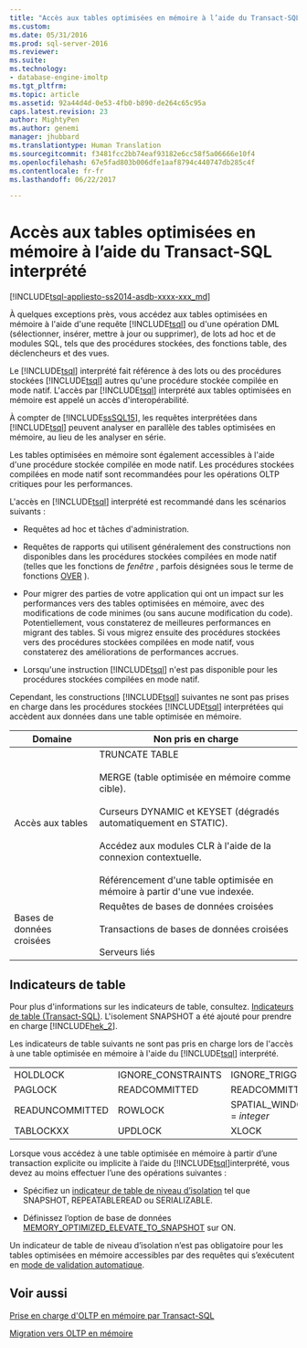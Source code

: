 ```yaml
---
title: "Accès aux tables optimisées en mémoire à l’aide du Transact-SQL interprété | Microsoft Docs"
ms.custom: 
ms.date: 05/31/2016
ms.prod: sql-server-2016
ms.reviewer: 
ms.suite: 
ms.technology:
- database-engine-imoltp
ms.tgt_pltfrm: 
ms.topic: article
ms.assetid: 92a44d4d-0e53-4fb0-b890-de264c65c95a
caps.latest.revision: 23
author: MightyPen
ms.author: genemi
manager: jhubbard
ms.translationtype: Human Translation
ms.sourcegitcommit: f3481fcc2bb74eaf93182e6cc58f5a06666e10f4
ms.openlocfilehash: 67e5fad803b006dfe1aaf8794c440747db285c4f
ms.contentlocale: fr-fr
ms.lasthandoff: 06/22/2017

---
```

# <a name="accessing-memory-optimized-tables-using-interpreted-transact-sql"></a>Accès aux tables optimisées en mémoire à l’aide du Transact-SQL interprété
[!INCLUDE[tsql-appliesto-ss2014-asdb-xxxx-xxx_md](../../includes/tsql-appliesto-ss2014-asdb-xxxx-xxx-md.md)]

 À quelques exceptions près, vous accédez aux tables optimisées en mémoire à l'aide d'une requête [!INCLUDE[tsql](../../includes/tsql-md.md)] ou d'une opération DML (sélectionner, insérer, mettre à jour ou supprimer), de lots ad hoc et de modules SQL, tels que des procédures stockées, des fonctions table, des déclencheurs et des vues.  
  
Le [!INCLUDE[tsql](../../includes/tsql-md.md)] interprété fait référence à des lots ou des procédures stockées [!INCLUDE[tsql](../../includes/tsql-md.md)] autres qu'une procédure stockée compilée en mode natif. L'accès par [!INCLUDE[tsql](../../includes/tsql-md.md)] interprété aux tables optimisées en mémoire est appelé un accès d'interopérabilité.  

À compter de [!INCLUDE[ssSQL15](../../includes/sssql15-md.md)], les requêtes interprétées dans [!INCLUDE[tsql](../../includes/tsql-md.md)] peuvent analyser en parallèle des tables optimisées en mémoire, au lieu de les analyser en série.

Les tables optimisées en mémoire sont également accessibles à l'aide d'une procédure stockée compilée en mode natif. Les procédures stockées compilées en mode natif sont recommandées pour les opérations OLTP critiques pour les performances.  
  
L'accès en [!INCLUDE[tsql](../../includes/tsql-md.md)] interprété est recommandé dans les scénarios suivants :  
  
- Requêtes ad hoc et tâches d'administration.  
  
- Requêtes de rapports qui utilisent généralement des constructions non disponibles dans les procédures stockées compilées en mode natif (telles que les fonctions de *fenêtre* , parfois désignées sous le terme de fonctions [OVER](../../t-sql/queries/select-over-clause-transact-sql.md) ).  
  
- Pour migrer des parties de votre application qui ont un impact sur les performances vers des tables optimisées en mémoire, avec des modifications de code minimes (ou sans aucune modification du code). Potentiellement, vous constaterez de meilleures performances en migrant des tables. Si vous migrez ensuite des procédures stockées vers des procédures stockées compilées en mode natif, vous constaterez des améliorations de performances accrues.  
  
- Lorsqu'une instruction [!INCLUDE[tsql](../../includes/tsql-md.md)] n'est pas disponible pour les procédures stockées compilées en mode natif.  
  
Cependant, les constructions [!INCLUDE[tsql](../../includes/tsql-md.md)] suivantes ne sont pas prises en charge dans les procédures stockées [!INCLUDE[tsql](../../includes/tsql-md.md)] interprétées qui accèdent aux données dans une table optimisée en mémoire.  
  
|Domaine|Non pris en charge|  
|----------|-----------------|  
|Accès aux tables|TRUNCATE TABLE<br /><br /> MERGE (table optimisée en mémoire comme cible).<br /><br /> Curseurs DYNAMIC et KEYSET (dégradés automatiquement en STATIC).<br /><br /> Accédez aux modules CLR à l'aide de la connexion contextuelle.<br /><br /> Référencement d'une table optimisée en mémoire à partir d'une vue indexée.|  
|Bases de données croisées|Requêtes de bases de données croisées<br /><br /> Transactions de bases de données croisées<br /><br /> Serveurs liés|  
  
## <a name="table-hints"></a>Indicateurs de table

Pour plus d'informations sur les indicateurs de table, consultez. [Indicateurs de table &#40;Transact-SQL&#41;](../../t-sql/queries/hints-transact-sql-table.md). L'isolement SNAPSHOT a été ajouté pour prendre en charge [!INCLUDE[hek_2](../../includes/hek-2-md.md)].  
  
Les indicateurs de table suivants ne sont pas pris en charge lors de l'accès à une table optimisée en mémoire à l'aide du [!INCLUDE[tsql](../../includes/tsql-md.md)] interprété.  

  
|||||  
|-|-|-|-|  
|HOLDLOCK|IGNORE_CONSTRAINTS|IGNORE_TRIGGERS|NOWAIT|  
|PAGLOCK|READCOMMITTED|READCOMMITTEDLOCK|READPAST|  
|READUNCOMMITTED|ROWLOCK|SPATIAL_WINDOW_MAX_CELLS = *integer*|TABLOCK|  
|TABLOCKXX|UPDLOCK|XLOCK||  
  

Lorsque vous accédez à une table optimisée en mémoire à partir d’une transaction explicite ou implicite à l’aide du [!INCLUDE[tsql](../../includes/tsql-md.md)]interprété, vous devez au moins effectuer l’une des opérations suivantes :  
  
- Spécifiez un [indicateur de table de niveau d’isolation](../../relational-databases/in-memory-oltp/transactions-with-memory-optimized-tables.md) tel que SNAPSHOT, REPEATABLEREAD ou SERIALIZABLE.  
  
- Définissez l’option de base de données [MEMORY_OPTIMIZED_ELEVATE_TO_SNAPSHOT](../../t-sql/statements/alter-database-transact-sql-set-options.md) sur ON.  
  
Un indicateur de table de niveau d’isolation n’est pas obligatoire pour les tables optimisées en mémoire accessibles par des requêtes qui s’exécutent en [mode de validation automatique](http://msdn.microsoft.com/en-us/c8de5b60-d147-492d-b601-2eeae8511d00).  
  
## <a name="see-also"></a>Voir aussi

[Prise en charge d'OLTP en mémoire par Transact-SQL](../../relational-databases/in-memory-oltp/transact-sql-support-for-in-memory-oltp.md)   

[Migration vers OLTP en mémoire](../../relational-databases/in-memory-oltp/migrating-to-in-memory-oltp.md)  



